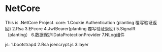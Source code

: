 # NetCore
This is .NetCore Project.
core:
1.Cookie Authentication (planting 覆写验证返回)
2.Rsa 
3.EFcore
4.JwtBearer(planting 覆写验证返回)
5.SignalR （planting）
6.数据保护IDataProtectionProvider
7.NLog组件

js:
1.bootstrap4
2.Rsa  jsencrypt.js
3.layer
